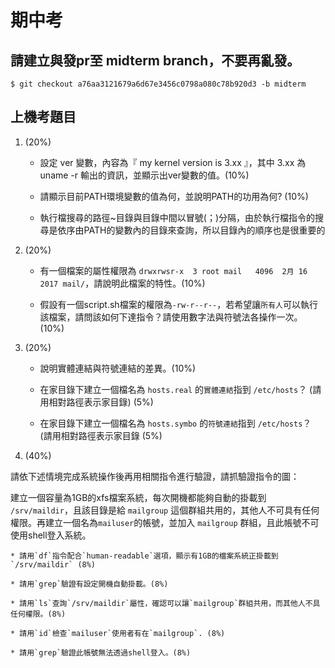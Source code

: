 # 期中考

## 請建立與發pr至 midterm branch，不要再亂發。

```
$ git checkout a76aa3121679a6d67e3456c0798a080c78b920d3 -b midterm
```

## 上機考題目


1. (20%) 

    * 設定 ver 變數，內容為『 my kernel version is 3.xx 』，其中 3.xx 為 uname -r 輸出的資訊，並顯示出ver變數的值。(10%)

    * 請顯示目前PATH環境變數的值為何，並說明PATH的功用為何? (10%)
    * 執行檔搜尋的路徑~目錄與目錄中間以冒號(；)分隔，由於執行檔指令的搜尋是依序由PATH的變數內的目錄來查詢，所以目錄內的順序也是很重要的

2. (20%)

    * 有一個檔案的屬性權限為 `drwxrwsr-x  3 root mail   4096  2月 16  2017 mail/`，請說明此檔案的特性。(10%)

    * 假設有一個script.sh檔案的權限為`-rw-r--r--`，若希望讓`所有人`可以執行該檔案，請問該如何下達指令？請使用數字法與符號法各操作一次。(10%)

3. (20%)

    * 說明實體連結與符號連結的差異。(10%)

    * 在家目錄下建立一個檔名為 `hosts.real` 的`實體連結`指到 `/etc/hosts`？ (請用相對路徑表示家目錄) (5%)

    * 在家目錄下建立一個檔名為 `hosts.symbo` 的`符號連結`指到 `/etc/hosts`？ (請用相對路徑表示家目錄 (5%)



4. (40%)

請依下述情境完成系統操作後再用相關指令進行驗證，請抓驗證指令的圖：

建立一個容量為1GB的xfs檔案系統，每次開機都能夠自動的掛載到 `/srv/maildir`，且該目錄是給 `mailgroup` 這個群組共用的，其他人不可具有任何權限。再建立一個名為`mailuser`的帳號，並加入 `mailgroup` 群組，且此帳號不可使用shell登入系統。

    * 請用`df`指令配合`human-readable`選項，顯示有1GB的檔案系統正掛載到`/srv/maildir` (8%)

    * 請用`grep`驗證有設定開機自動掛載。(8%)

    * 請用`ls`查詢`/srv/maildir`屬性，確認可以讓`mailgroup`群組共用，而其他人不具任何權限。(8%)

    * 請用`id`檢查`mailuser`使用者有在`mailgroup`. (8%)

    * 請用`grep`驗證此帳號無法透過shell登入。(8%)

